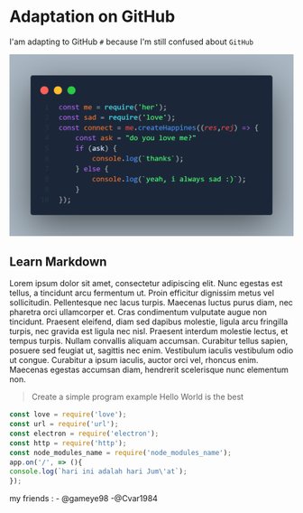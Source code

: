# Adaptation on GitHub
I'am adapting to GitHub `#` because I'm still confused about `GitHub`

![Image of Hubot](https://raw.githubusercontent.com/qolbinnadhzifi/GitHub-Adaptation/master/love.png)

## Learn Markdown
Lorem ipsum dolor sit amet, consectetur adipiscing elit. Nunc egestas est tellus, a tincidunt arcu fermentum ut. Proin efficitur dignissim metus vel sollicitudin. Pellentesque nec lacus turpis. Maecenas luctus purus diam, nec pharetra orci ullamcorper et. Cras condimentum vulputate augue non tincidunt. Praesent eleifend, diam sed dapibus molestie, ligula arcu fringilla turpis, nec gravida est ligula nec nisl. Praesent interdum molestie lectus, et tempus turpis. Nullam convallis aliquam accumsan. Curabitur tellus sapien, posuere sed feugiat ut, sagittis nec enim. Vestibulum iaculis vestibulum odio ut congue. Curabitur a ipsum iaculis, auctor orci vel, rhoncus enim. Maecenas egestas accumsan diam, hendrerit scelerisque nunc elementum non.

> Create a simple program example Hello World is the best

```node.js
const love = require('love');
const url = require('url');
const electron = require('electron');
const http = require('http');
const node_modules_name = require('node_modules_name');
app.on('/', => (){
console.log(`hari ini adalah hari Jum\'at`);
});
```

my friends : - @gameye98 -@Cvar1984
